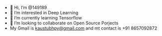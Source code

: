 - 👋 Hi, I’m @149189
- 👀 I’m interested in Deep Learning 
- 🌱 I’m currently learning Tensorflow
- 💞️ I’m looking to collaborate on Open Source Porjects
- My Gmail is kaustubhpy@gmail.com and mt contact is +91 8657092872

<!---
149189/149189 is a ✨ special ✨ repository because its `README.md` (this file) appears on your GitHub profile.
You can click the Preview link to take a look at your changes.
--->
